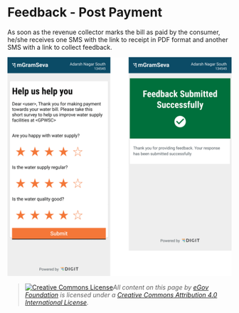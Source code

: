 # Feedback - Post Payment

As soon as the revenue collector marks the bill as paid by the consumer, he/she receives one SMS with the link to receipt in PDF format and another SMS with a link to collect feedback.

![](<../../../.gitbook/assets/image (9).png>)

> [![Creative Commons License](https://i.creativecommons.org/l/by/4.0/80x15.png)_​_](http://creativecommons.org/licenses/by/4.0/)_All content on this page by_ [_eGov Foundation_](https://egov.org.in/) _is licensed under a_ [_Creative Commons Attribution 4.0 International License_](http://creativecommons.org/licenses/by/4.0/)_._

